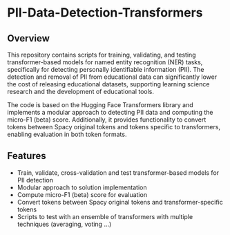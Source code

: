 # PII-Data-Detection-Transformers

## Overview
This repository contains scripts for training, validating, and testing transformer-based models for named entity recognition (NER) tasks, specifically for detecting personally identifiable information (PII). The detection and removal of PII from educational data can significantly lower the cost of releasing educational datasets, supporting learning science research and the development of educational tools.

The code is based on the Hugging Face Transformers library and implements a modular approach to detecting PII data and computing the micro-F1 (beta) score. Additionally, it provides functionality to convert tokens between Spacy original tokens and tokens specific to transformers, enabling evaluation in both token formats.

## Features
- Train, validate, cross-validation and test transformer-based models for PII detection
- Modular approach to solution implementation
- Compute micro-F1 (beta) score for evaluation
- Convert tokens between Spacy original tokens and transformer-specific tokens
- Scripts to test with an ensemble of transformers with multiple techniques (averaging, voting ...) 

